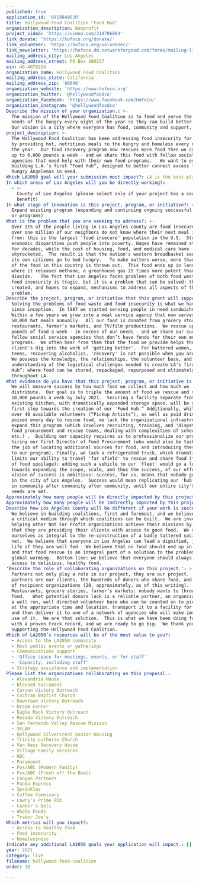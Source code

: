 ```yaml
---
published: true
application_id: '6458849630'
title: Hollywood Food Coalition "Food Hub"
organization_description: Nonprofit
project_video: 'https://vimeo.com/310706884'
link_donate: 'https://hofoco.org/donate/'
link_volunteer: 'https://hofoco.org/volunteer/'
link_newsletter: 'https://hofoco.dm.networkforgood.com/forms/mailing-list'
mailing_address_city: Los Angeles
mailing_address_street: PO Box 480157
ein: 46-4079214
organization_name: Hollywood Food Coalition
mailing_address_state: California
mailing_address_zip: '90048'
organization_website: 'https://www.hofoco.org'
organization_twitter: '@hollywoodfoodco'
organization_facebook: 'https://www.facebook.com/HoFoCo/'
organization_instagram: '@hollywoodfoodco'
Describe the mission of your organization.: >-
  The mission of the Hollywood Food Coalition is to feed and serve the immediate
  needs of the hungry every night of the year so they can build better lives. 
  Our vision is a city where everyone has food, community and support.  
project_description: >-
  The Hollywood Food Coalition has been addressing food insecurity for 33 years
  by providing hot, nutritious meals to the hungry and homeless every night of
  the year.  Our food recovery program now rescues more food then we can serve -
  up to 6,000 pounds a week - and we share this food with fellow social service
  agencies that need help with their own food programs.   We want to expand by
  building L.A.’s first “Food Hub”, designed to better connect excess food with
  hungry Angelenos in need.    
Which LA2050 goal will your submission most impact?: LA is the best place to LIVE
In which areas of Los Angeles will you be directly working?:
  - >-
    County of Los Angeles (please select only if your project has a countywide
    benefit)
In what stage of innovation is this project, program, or initiative?: >-
  Expand existing program (expanding and continuing ongoing successful projects
  or programs)
What is the problem that you are seeking to address?: >-
  Over 11% of the people living in Los Angeles county are food insecure.  Well
  over one million of our neighbors do not know where their next meal is coming
  from: this is the largest 'food insecure' population in the U.S.  Structural
  economic disparities push people into poverty. Wages have remained stagnant
  for decades, while the cost of housing, food, and medical care have
  skyrocketed.  The result is that the nation's western breadbasket sees many of
  its own citizens go to bed hungry.   To make matters worse, more than a third
  of the food in this country is thrown out.  This food ends up in landfills
  where it releases methane, a greenhouse gas 25 times more potent than carbon
  dioxide.   The fact that Los Angeles faces problems of both food waste and
  food insecurity is tragic, but it is a problem that can be solved: the HFC has
  created, and hopes to expand, mechanisms to address all aspects of the
  problem. 
Describe the project, program, or initiative that this grant will support to address the problem identified.: >-
  Solving the problems of food waste and food insecurity is what we have done
  since inception.  In l987 we started serving people in need sandwiches. 
  Within a few years we grew into a meal service agency that now serves over
  50,000 hot meals annually.  All our food is donated from grocery stores,
  restaurants, farmer’s markets, and TV/film productions.  We rescue up to 6,000
  pounds of food a week - in excess of our needs - and we share our surplus with
  fellow social service agencies that don’t have funds for their own meal
  programs.  We often hear from them that the food we provide helps their
  client's dig into the work of 'getting better'.  For battered women, at risk
  teens, recovering alcoholics, 'recovery' is not possible when you are hungry. 
  We possess the knowledge, the relationships, the volunteer base, and an
  understanding of the logistical challenges needed to create LA's first “Food
  Hub”: where food can be stored, repackaged, repurposed and ultimately shared
  throughout LA. 
What evidence do you have that this project, program, or initiative is or will be successful, and how will you define and measure success?: >-
  We will measure success by how much food we collect and how much we
  distribute.  Our goal is to triple the amount of food we rescue and share to
  18,000 pounds a week by July 2021.  Securing a facility separate from our
  existing kitchen, with dramatically expanded storage space, will be a key
  first step towards the creation of our 'Food Hub.” Additionally, while we have
  over 40 available volunteers (“Pickup Artists”), as well as paid drivers, all
  poised every day to rescue food, we lack the organizational infrastructure to
  expand this program (which involves recruiting, training, and 'dispatching'
  food procurement and rescue teams, dealing with complexities of scheduling,
  etc.) .  Building our capacity requires us to professionalize our program by
  hiring our first Director of Food Procurement (who would also be tasked with
  the job of locating additional sources for food, and introducing these donors
  to our program). Finally, we lack a refrigerated truck, which dramatically
  limits our ability to travel 'far afield' to rescue and share food (for fear
  of food spoilage): adding such a vehicle to our 'fleet' would go a long way
  towards expanding the scope, scale, and thus the success, of our efforts.  Our
  vision of success is ambitious: success, for us, means that nobody goes hungry
  in the city of Los Angeles.  Success would mean replicating our 'hub' model,
  in community after community after community, until our entire city's food
  needs are met.
Approximately how many people will be directly impacted by this project, program, or initiative?: '5000'
Approximately how many people will be indirectly impacted by this project, program, or initiative?: '10000'
Describe how Los Angeles County will be different if your work is successful.: >-
  We believe in building coalitions, first and foremost, and we believe food is
  a critical medium through which coalitions can be built.  We are invested in
  helping other Not For Profit organizations achieve their missions by ensuring
  that they are providing their clients with access to good food.  We see
  ourselves as integral to the re-construction of a badly tattered social safety
  net.  We believe that everyone in Los Angeles can lead a dignified, joyful
  life if they are well fed.  We believe that no food should end up in landfills
  and that food rescue is an integral part of a solution to the problem of
  global warming.  Bottom line: we believe that everyone should always have
  access to delicious, healthy food.
'Describe the role of collaborating organizations on this project.': >-
  Partners not only play a role in our project, they are our project.  Our
  partners are our clients, the hundreds of donors who share food, and the raft
  of recipient organizations (20, approximately, as of this writing). 
  Restaurants, grocery stories, farmer’s markets: nobody wants to throw out
  food.   What potential donors lack is a reliable partner, an organization with
  a well run, well directed volunteer base who can be counted on to pick up food
  at the appropriate time and location, transport it to a facility for sorting,
  and then deliver it to one of a network of agencies who will make immediate
  use of it.  We are that solution.  This is what we have been doing for years,
  with a proven track record, and we are ready to go big.  We thank you for
  supporting the Hollywood Food Coalition.
Which of LA2050’s resources will be of the most value to you?:
  - Access to the LA2050 community
  - Host public events or gatherings
  - Communications support
  - 'Office space for meetings, events, or for staff'
  - 'Capacity, including staff'
  - Strategy assistance and implementation
Please list the organizations collaborating on this proposal.:
  - Alexandria House
  - Blessed Sacrament
  - Carson Victory Outreach
  - Cochran Baptist Church
  - Downtown Victory Outreach
  - Dream Center
  - Eagle Rock Victory Outreach
  - Reseda Victory Outreach
  - San Fernando Valley Rescue Mission
  - SELAH
  - Hollywood Silvercrest Senior Housing
  - Trinity Lutheran Church
  - Van Ness Recovery House
  - Village Family Services
  - NBC
  - Paramount
  - Fox/ABC (Modern Family)
  - Fox/ABC (Fresh off the Boat)
  - Canyon Partners
  - Panda Express
  - Sprinkles
  - Coffee Commisary
  - Lawry's Prime Rib
  - Canter's Deli
  - Whole Foods
  - Trader Joe's
Which metrics will you impact?:
  - Access to healthy food
  - Food insecurity
  - Homelessness
Indicate any additional LA2050 goals your application will impact.: []
year: 2021
category: live
filename: hollywood-food-coalition
order: 19

---
```

